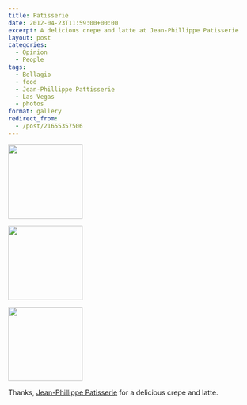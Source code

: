 ```yaml
---
title: Patisserie
date: 2012-04-23T11:59:00+00:00
excerpt: A delicious crepe and latte at Jean-Phillippe Patisserie
layout: post
categories:
  - Opinion
  - People
tags:
  - Bellagio
  - food
  - Jean-Phillippe Pattisserie
  - Las Vegas
  - photos
format: gallery
redirect_from:
  - /post/21655357506
---
```

<div id='gallery-2' class='gallery galleryid-43 gallery-columns-3 gallery-size-thumbnail gallery1'>
  <dl class="gallery-item">
    <dt class="gallery-icon">
      <a href="https://dv8b8dkxht4vb.cloudfront.net/img/tumblr_m2y1zhT2CH1qlv5s6o2_1280-300x179.jpg" title="" rel="gallery1"><img src="https://dv8b8dkxht4vb.cloudfront.net/img/tumblr_m2y1zhT2CH1qlv5s6o2_1280-150x150.jpg" width="150" height="150" alt="" /></a>
    </dt>
  </dl>
  
  <dl class="gallery-item">
    <dt class="gallery-icon">
      <a href="https://dv8b8dkxht4vb.cloudfront.net/img/tumblr_m2y1zhT2CH1qlv5s6o1_1280-300x179.jpg" title="" rel="gallery1"><img src="https://dv8b8dkxht4vb.cloudfront.net/img/tumblr_m2y1zhT2CH1qlv5s6o1_1280-150x150.jpg" width="150" height="150" alt="" /></a>
    </dt>
  </dl>
  
  <dl class="gallery-item">
    <dt class="gallery-icon">
      <a href="https://dv8b8dkxht4vb.cloudfront.net/img/tumblr_m2y1zhT2CH1qlv5s6o3_1280-179x300.jpg" title="" rel="gallery1"><img src="https://dv8b8dkxht4vb.cloudfront.net/img/tumblr_m2y1zhT2CH1qlv5s6o3_1280-150x150.jpg" width="150" height="150" alt="" /></a>
    </dt>
  </dl>
</div>

Thanks, [Jean-Phillippe Patisserie](http://www.bellagio.com/restaurants/jean-philippe.aspx "Jean-Phillippe Patisserie") for a delicious crepe and latte.
